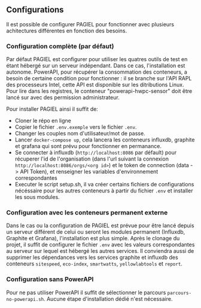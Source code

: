 ## Configurations

Il est possible de configurer PAGIEL pour fonctionner avec plusieurs achitectures différentes en fonction des besoins.

<h3 id="complete">Configuration complète (par défaut)</h3>

Par défaut PAGIEL est configurer pour utiliser les quatres outils de test en étant hébergé sur un serveur indépendant. Dans ce cas, l'installation est autonome. PowerAPI, pour récupérer la consommation des conteneurs, a besoin de certaine condition pour fonctionner : il se branche sur l'API RAPL des processeurs Intel, cette API est disponible sur les ditributions Linux. Pour lire dans les registres, le conteneur "powerapi-hwpc-sensor" doit être lancé sur avec des permission administrateur. 

Pour installer PAGIEL ainsi il suffit de:
- Cloner le répo en ligne
- Copier le fichier `.env.exemple` vers le fichier `.env`.
- Changer les couples nom d'utilisateur/mot de passe.
- Lancer `docker-compose up`, cela lancera les conteneurs influxdb, graphite et grafana qui sont prévu pour fonctionner en permanance.
- Se connecter à influxdb (`http://localhost:8086` par défault) pour récuperer l'id de l'organisation (dans l'url suivant la connexion `http://localhost:8086/orgs/<org id>`) et le token de connection (data -> API Token), et renseigner les variables d'environnement correspondantes
- Executer le script setup.sh, il va créer certains fichiers de configurations nécéssaire pour les autres conteneurs à partir du fichier `.env` et installer les sous modules.

<h3 id="externe">Configuration avec les conteneurs permanent externe</h3>

Dans le cas ou la configuration de PAGIEL est prévue pour être lancé depuis un serveur différent de celui ou seront les modules permanent (Influxdb, Graphite et Grafana), l'installation est plus simple. Après le clonage du projet, il suffit de configurer le fichier `.env` avec les valeurs correspondantes au serveur sur lequel est hébergé les autres services. Il conviendra aussi de supprimer les dépendances vers les services graphite et influxdb des conteneurs `sitespeed`, `eco-index`, `smartwatts`, `yellowlabtools` et `report`.

<h3 id="powerapi">Configuration sans PowerAPI</h3>

Pour ne pas utiliser PowerAPI il suffit de sélectionner le parcours `parcours-no-powerapi.sh`. Aucune étape d'installation dédié n'est nécessaire.